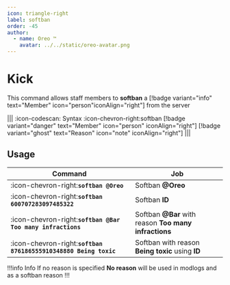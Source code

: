 ```yaml
---
icon: triangle-right
label: softban
order: -45
author:
  - name: Oreo ™
    avatar: ../../static/oreo-avatar.png
---
```


# Kick

This command allows staff members to **softban** a [!badge variant="info" text="Member" icon="person"iconAlign="right"] from the server

||| :icon-codescan: Syntax
:icon-chevron-right:softban [!badge variant="danger" text="Member" icon="person" iconAlign="right"] [!badge variant="ghost" text="Reason" icon="note" iconAlign="right"]
|||

## Usage

| Command                                                          | Job                                                   |
| ---------------------------------------------------------------- | ----------------------------------------------------- |
| :icon-chevron-right:**`softban @Oreo`**                          | Softban **@Oreo**                                     |
| :icon-chevron-right:**`softban 600707283097485322`**             | Softban **ID**                                        |
| :icon-chevron-right:**`softban @Bar Too many infractions`**      | Softban **@Bar** with reason **Too many infractions** |
| :icon-chevron-right:**`softban 876186555910348880 Being toxic`** | Softban with reason **Being toxic** using **ID**      |

!!!info Info
If no reason is specified **No reason** will be used in modlogs and as a softban reason
!!!
